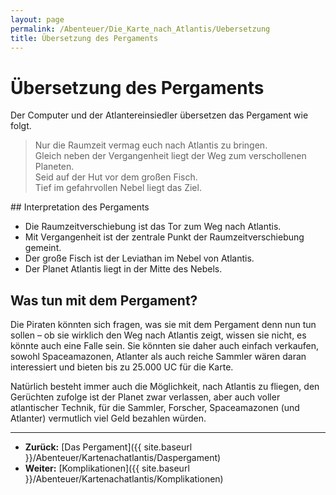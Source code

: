 ```yaml
---
layout: page
permalink: /Abenteuer/Die_Karte_nach_Atlantis/Uebersetzung
title: Übersetzung des Pergaments
---
```


# Übersetzung des Pergaments

Der Computer und der Atlantereinsiedler übersetzen das Pergament wie folgt.

<blockquote>
<p>Nur die Raumzeit vermag euch nach Atlantis zu bringen.<br/>
Gleich neben der Vergangenheit liegt der Weg zum verschollenen Planeten.<br/>
Seid auf der Hut vor dem großen Fisch.<br/>
Tief im gefahrvollen Nebel liegt das Ziel.</p>
</blockquote>
## Interpretation des Pergaments

- Die Raumzeitverschiebung ist das Tor zum Weg nach Atlantis.
- Mit Vergangenheit ist der zentrale Punkt der Raumzeitverschiebung gemeint.
- Der große Fisch ist der Leviathan im Nebel von Atlantis.
- Der Planet Atlantis liegt in der Mitte des Nebels.

## Was tun mit dem Pergament?

Die Piraten könnten sich fragen, was sie mit dem Pergament denn nun tun sollen &ndash; ob sie wirklich den Weg nach Atlantis zeigt, wissen sie nicht, es könnte auch eine Falle sein. Sie könnten sie daher auch einfach verkaufen, sowohl Spaceamazonen, Atlanter als auch reiche Sammler wären daran interessiert und bieten bis zu 25.000 UC für die Karte.

Natürlich besteht immer auch die Möglichkeit, nach Atlantis zu fliegen, den Gerüchten zufolge ist der Planet zwar verlassen, aber auch voller atlantischer Technik, für die Sammler, Forscher, Spaceamazonen (und Atlanter) vermutlich viel Geld bezahlen würden.


***
- **Zurück:** [Das Pergament]({{ site.baseurl }}/Abenteuer/Kartenachatlantis/Daspergament)
- **Weiter:** [Komplikationen]({{ site.baseurl }}/Abenteuer/Kartenachatlantis/Komplikationen)

